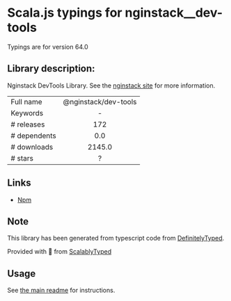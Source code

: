 
# Scala.js typings for nginstack__dev-tools

Typings are for version 64.0

## Library description:
Nginstack DevTools Library. See the [nginstack site](nginstack.com) for more information.

|                    |                 |
| ------------------ | :-------------: |
| Full name          | @nginstack/dev-tools |
| Keywords           | - |
| # releases         | 172 |
| # dependents       | 0.0 |
| # downloads        | 2145.0 |
| # stars            | ? |

## Links
- [Npm](https://www.npmjs.com/package/%40nginstack%2Fdev-tools)
    


## Note
This library has been generated from typescript code from [DefinitelyTyped](https://definitelytyped.org).

Provided with :purple_heart: from [ScalablyTyped](https://github.com/oyvindberg/ScalablyTyped)

## Usage
See [the main readme](../../readme.md) for instructions.



